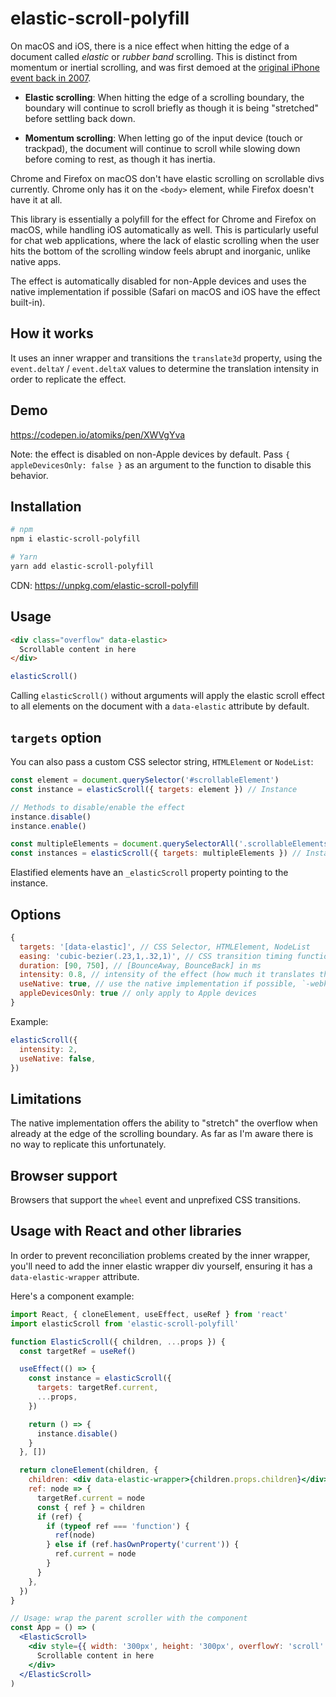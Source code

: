 # elastic-scroll-polyfill

On macOS and iOS, there is a nice effect when hitting the edge of a document called _elastic_ or _rubber band_ scrolling. This is distinct from momentum or inertial scrolling, and was first demoed at the [original iPhone event back in 2007](https://www.youtube.com/watch?v=vN4U5FqrOdQ&t=16m55s).

- **Elastic scrolling**: When hitting the edge of a scrolling boundary, the boundary will continue to scroll briefly as though it is being "stretched" before settling back down.

- **Momentum scrolling**: When letting go of the input device (touch or trackpad), the document will continue to scroll while slowing down before coming to rest, as though it has inertia.

Chrome and Firefox on macOS don't have elastic scrolling on scrollable divs currently. Chrome only has it on the `<body>` element, while Firefox doesn't have it at all.

This library is essentially a polyfill for the effect for Chrome and Firefox on macOS, while handling iOS automatically as well. This is particularly useful for chat web applications, where the lack of elastic scrolling when the user hits the bottom of the scrolling window feels abrupt and inorganic, unlike native apps.

The effect is automatically disabled for non-Apple devices and uses the native implementation if possible (Safari on macOS and iOS have the effect built-in).

## How it works

It uses an inner wrapper and transitions the `translate3d` property, using the `event.deltaY` / `event.deltaX` values to determine the translation intensity in order to replicate the effect.

## Demo

https://codepen.io/atomiks/pen/XWVgYva

Note: the effect is disabled on non-Apple devices by default. Pass `{ appleDevicesOnly: false }` as an argument to the function to disable this behavior.

## Installation

```bash
# npm
npm i elastic-scroll-polyfill

# Yarn
yarn add elastic-scroll-polyfill
```

CDN: https://unpkg.com/elastic-scroll-polyfill

## Usage

```html
<div class="overflow" data-elastic>
  Scrollable content in here
</div>
```

```js
elasticScroll()
```

Calling `elasticScroll()` without arguments will apply the elastic scroll effect to all elements on the document with a `data-elastic` attribute by default.

## `targets` option

You can also pass a custom CSS selector string, `HTMLElement` or `NodeList`:

```js
const element = document.querySelector('#scrollableElement')
const instance = elasticScroll({ targets: element }) // Instance

// Methods to disable/enable the effect
instance.disable()
instance.enable()

const multipleElements = document.querySelectorAll('.scrollableElements')
const instances = elasticScroll({ targets: multipleElements }) // Instance[]
```

Elastified elements have an `_elasticScroll` property pointing to the instance.

## Options

```js
{
  targets: '[data-elastic]', // CSS Selector, HTMLElement, NodeList
  easing: 'cubic-bezier(.23,1,.32,1)', // CSS transition timing function (ease-out-quint)
  duration: [90, 750], // [BounceAway, BounceBack] in ms
  intensity: 0.8, // intensity of the effect (how much it translates the content)
  useNative: true, // use the native implementation if possible, `-webkit-overflow-scrolling` on iOS
  appleDevicesOnly: true // only apply to Apple devices
}
```

Example:

```js
elasticScroll({
  intensity: 2,
  useNative: false,
})
```

## Limitations

The native implementation offers the ability to "stretch" the overflow when already at the edge of the scrolling boundary. As far as I'm aware there is no way to replicate this unfortunately.

## Browser support

Browsers that support the `wheel` event and unprefixed CSS transitions.

## Usage with React and other libraries

In order to prevent reconciliation problems created by the inner wrapper, you'll need to add the inner elastic wrapper div yourself, ensuring it has a `data-elastic-wrapper` attribute.

Here's a component example:

```jsx
import React, { cloneElement, useEffect, useRef } from 'react'
import elasticScroll from 'elastic-scroll-polyfill'

function ElasticScroll({ children, ...props }) {
  const targetRef = useRef()

  useEffect(() => {
    const instance = elasticScroll({
      targets: targetRef.current,
      ...props,
    })

    return () => {
      instance.disable()
    }
  }, [])

  return cloneElement(children, {
    children: <div data-elastic-wrapper>{children.props.children}</div>,
    ref: node => {
      targetRef.current = node
      const { ref } = children
      if (ref) {
        if (typeof ref === 'function') {
          ref(node)
        } else if (ref.hasOwnProperty('current')) {
          ref.current = node
        }
      }
    },
  })
}

// Usage: wrap the parent scroller with the component
const App = () => (
  <ElasticScroll>
    <div style={{ width: '300px', height: '300px', overflowY: 'scroll' }}>
      Scrollable content in here
    </div>
  </ElasticScroll>
)
```
